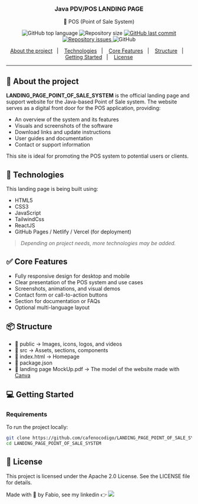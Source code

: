 <h3 align="center">
  Java PDV/POS LANDING PAGE
</h3>

<p align="center">🛒 POS (Point of Sale System)</p>

<p align="center">
  <img alt="GitHub top language" src="https://img.shields.io/github/languages/top/cafenocodigo/LANDING_PAGE_POINT_OF_SALE_SYSTEM">
  <img alt="Repository size" src="https://img.shields.io/github/repo-size/cafenocodigo/LANDING_PAGE_POINT_OF_SALE_SYSTEM">
  <a href="https://github.com/cafenocodigo/LANDING_PAGE_POINT_OF_SALE_SYSTEM/commits/master">
    <img alt="GitHub last commit" src="https://img.shields.io/github/last-commit/cafenocodigo/LANDING_PAGE_POINT_OF_SALE_SYSTEM">
  </a>
  <a href="https://github.com/cafenocodigo/LANDING_PAGE_POINT_OF_SALE_SYSTEM/issues">
    <img alt="Repository issues" src="https://img.shields.io/github/issues/cafenocodigo/LANDING_PAGE_POINT_OF_SALE_SYSTEM">
  </a>
  <img alt="GitHub" src="https://img.shields.io/github/license/cafenocodigo/LANDING_PAGE_POINT_OF_SALE_SYSTEM">
</p>

<p align="center">
  <a href="#-about-the-project">About the project</a>&nbsp;&nbsp;&nbsp;|&nbsp;&nbsp;&nbsp;
  <a href="#-technologies">Technologies</a>&nbsp;&nbsp;&nbsp;|&nbsp;&nbsp;&nbsp;
  <a href="#-core-features">Core Features</a>&nbsp;&nbsp;&nbsp;|&nbsp;&nbsp;&nbsp;
  <a href="#-structure">Structure</a>&nbsp;&nbsp;&nbsp;|&nbsp;&nbsp;&nbsp;
  <a href="#-getting-started">Getting Started</a>&nbsp;&nbsp;&nbsp;|&nbsp;&nbsp;&nbsp;
  <a href="#-license">License</a>
</p>

---

## 🧭 About the project

**LANDING_PAGE_POINT_OF_SALE_SYSTEM** is the official landing page and support website for the Java-based Point of Sale system. The website serves as a digital front door for the POS application, providing:

- An overview of the system and its features  
- Visuals and screenshots of the software  
- Download links and update instructions  
- User guides and documentation  
- Contact or support information  

This site is ideal for promoting the POS system to potential users or clients.

## 🚀 Technologies

This landing page is being built using:

- HTML5  
- CSS3  
- JavaScript  
- TailwindCss
- ReactJS
- GitHub Pages / Netlify / Vercel (for deployment)  

> *Depending on project needs, more technologies may be added.*

## ✅ Core Features

- Fully responsive design for desktop and mobile  
- Clear presentation of the POS system and use cases  
- Screenshots, animations, and visual demos  
- Contact form or call-to-action buttons  
- Section for documentation or FAQs  
- Optional multi-language layout  

## 📦 Structure

- 📁 public → Images, icons, logos, and videos
- 📁 src → Assets, sections, components
- 📄 index.html → Homepage
- 📄 package.json
- 📄 landing page MockUp.pdf → The model of the website made with <a href="canva.com" target="_blank" alt="Canva design">Canva</a>
## 💻 Getting Started

### Requirements

To run the project locally:

```bash
git clone https://github.com/cafenocodigo/LANDING_PAGE_POINT_OF_SALE_SYSTEM.git
cd LANDING_PAGE_POINT_OF_SALE_SYSTEM
``` 

## 📝 License
This project is licensed under the Apache 2.0 License. See the LICENSE file for details.

Made with 💜 by Fabio, see my linkedin 👉 <a href="https://www.linkedin.com/in/fabiao-chirindza-mainato/" target="_blank">
    <img src="https://img.shields.io/badge/-LinkedIn-%230077B5?style=for-the-badge&logo=linkedin&logoColor=white" target="_blank">
  </a>
